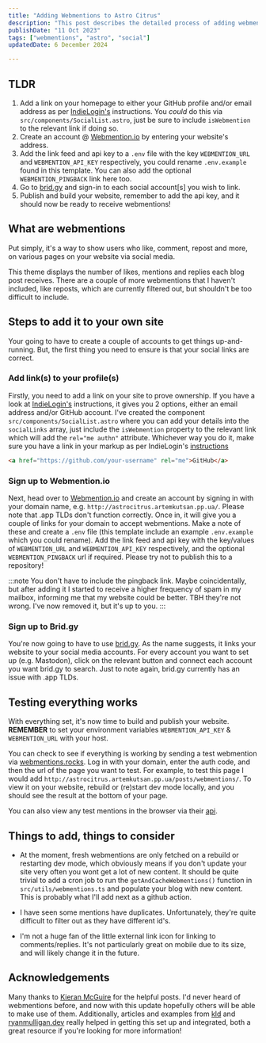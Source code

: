 ```yaml
---
title: "Adding Webmentions to Astro Citrus"
description: "This post describes the detailed process of adding webmentions to your own site, including setup, configuration, and integration with webmention services."
publishDate: "11 Oct 2023"
tags: ["webmentions", "astro", "social"]
updatedDate: 6 December 2024

---
```


## TLDR

1. Add a link on your homepage to either your GitHub profile and/or email address as per [IndieLogin's](https://indielogin.com/setup) instructions. You _could_ do this via `src/components/SocialList.astro`, just be sure to include `isWebmention` to the relevant link if doing so.
2. Create an account @ [Webmention.io](https://webmention.io/) by entering your website's address.
3. Add the link feed and api key to a `.env` file with the key `WEBMENTION_URL` and `WEBMENTION_API_KEY` respectively, you could rename `.env.example` found in this template. You can also add the optional `WEBMENTION_PINGBACK` link here too.
4. Go to [brid.gy](https://brid.gy/) and sign-in to each social account[s] you wish to link.
5. Publish and build your website, remember to add the api key, and it should now be ready to receive webmentions!

## What are webmentions

Put simply, it's a way to show users who like, comment, repost and more, on various pages on your website via social media.

This theme displays the number of likes, mentions and replies each blog post receives. There are a couple of more webmentions that I haven't included, like reposts, which are currently filtered out, but shouldn't be too difficult to include.

## Steps to add it to your own site

Your going to have to create a couple of accounts to get things up-and-running. But, the first thing you need to ensure is that your social links are correct.

### Add link(s) to your profile(s)

Firstly, you need to add a link on your site to prove ownership. If you have a look at [IndieLogin's](https://indielogin.com/setup) instructions, it gives you 2 options, either an email address and/or GitHub account. I've created the component `src/components/SocialList.astro` where you can add your details into the `socialLinks` array, just include the `isWebmention` property to the relevant link which will add the `rel="me authn"` attribute. Whichever way you do it, make sure you have a link in your markup as per IndieLogin's [instructions](https://indielogin.com/setup)

```html
<a href="https://github.com/your-username" rel="me">GitHub</a>
```

### Sign up to Webmention.io

Next, head over to [Webmention.io](https://webmention.io/) and create an account by signing in with your domain name, e.g. `http://astrocitrus.artemkutsan.pp.ua/`. Please note that .app TLDs don't function correctly. Once in, it will give you a couple of links for your domain to accept webmentions. Make a note of these and create a `.env` file (this template include an example `.env.example` which you could rename). Add the link feed and api key with the key/values of `WEBMENTION_URL` and `WEBMENTION_API_KEY` respectively, and the optional `WEBMENTION_PINGBACK` url if required. Please try not to publish this to a repository!

:::note
You don't have to include the pingback link. Maybe coincidentally, but after adding it I started to receive a higher frequency of spam in my mailbox, informing me that my website could be better. TBH they're not wrong. I've now removed it, but it's up to you.
:::

### Sign up to Brid.gy

You're now going to have to use [brid.gy](https://brid.gy/). As the name suggests, it links your website to your social media accounts. For every account you want to set up (e.g. Mastodon), click on the relevant button and connect each account you want brid.gy to search. Just to note again, brid.gy currently has an issue with .app TLDs.

## Testing everything works

With everything set, it's now time to build and publish your website. **REMEMBER** to set your environment variables `WEBMENTION_API_KEY` & `WEBMENTION_URL` with your host.

You can check to see if everything is working by sending a test webmention via [webmentions.rocks](https://webmention.rocks/receive/1). Log in with your domain, enter the auth code, and then the url of the page you want to test. For example, to test this page I would add `http://astrocitrus.artemkutsan.pp.ua/posts/webmentions/`. To view it on your website, rebuild or (re)start dev mode locally, and you should see the result at the bottom of your page.

You can also view any test mentions in the browser via their [api](https://github.com/aaronpk/webmention.io#api).

## Things to add, things to consider

- At the moment, fresh webmentions are only fetched on a rebuild or restarting dev mode, which obviously means if you don't update your site very often you wont get a lot of new content. It should be quite trivial to add a cron job to run the `getAndCacheWebmentions()` function in `src/utils/webmentions.ts` and populate your blog with new content. This is probably what I'll add next as a github action.

- I have seen some mentions have duplicates. Unfortunately, they're quite difficult to filter out as they have different id's.

- I'm not a huge fan of the little external link icon for linking to comments/replies. It's not particularly great on mobile due to its size, and will likely change it in the future.

## Acknowledgements

Many thanks to [Kieran McGuire](https://github.com/KieranMaguire) for the helpful posts. I'd never heard of webmentions before, and now with this update hopefully others will be able to make use of them. Additionally, articles and examples from [kld](https://kld.dev/adding-webmentions/) and [ryanmulligan.dev](https://ryanmulligan.dev/blog/) really helped in getting this set up and integrated, both a great resource if you're looking for more information!
